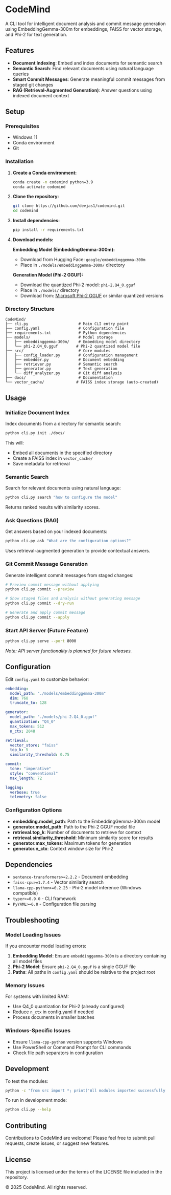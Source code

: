 # CodeMind

A CLI tool for intelligent document analysis and commit message generation using EmbeddingGemma-300m for embeddings, FAISS for vector storage, and Phi-2 for text generation.

## Features

- **Document Indexing**: Embed and index documents for semantic search
- **Semantic Search**: Find relevant documents using natural language queries
- **Smart Commit Messages**: Generate meaningful commit messages from staged git changes
- **RAG (Retrieval-Augmented Generation)**: Answer questions using indexed document context

## Setup

### Prerequisites

- Windows 11
- Conda environment
- Git

### Installation

1. **Create a Conda environment:**

   ```bash
   conda create -n codemind python=3.9
   conda activate codemind
   ```

2. **Clone the repository:**

   ```bash
   git clone https://github.com/devjas1/codemind.git
   cd codemind
   ```

3. **Install dependencies:**

   ```bash
   pip install -r requirements.txt
   ```

4. **Download models:**

   **Embedding Model (EmbeddingGemma-300m):**

   - Download from Hugging Face: `google/embeddinggemma-300m`
   - Place in `./models/embeddinggemma-300m/` directory

   **Generation Model (Phi-2 GGUF):**

   - Download the quantized Phi-2 model: `phi-2.Q4_0.gguf`
   - Place in `./models/` directory
   - Download from: [Microsoft Phi-2 GGUF](https://huggingface.co/microsoft/phi-2-gguf) or similar quantized versions

### Directory Structure

```
CodeMind/
├── cli.py                      # Main CLI entry point
├── config.yaml                 # Configuration file
├── requirements.txt            # Python dependencies
├── models/                     # Model storage
│   ├── embeddinggemma-300m/    # Embedding model directory
│   └── phi-2.Q4_0.gguf        # Phi-2 quantized model file
├── src/                        # Core modules
│   ├── config_loader.py        # Configuration management
│   ├── embedder.py             # Document embedding
│   ├── retriever.py            # Semantic search
│   ├── generator.py            # Text generation
│   └── diff_analyzer.py        # Git diff analysis
├── docs/                       # Documentation
└── vector_cache/              # FAISS index storage (auto-created)
```

## Usage

### Initialize Document Index

Index documents from a directory for semantic search:

```bash
python cli.py init ./docs/
```

This will:

- Embed all documents in the specified directory
- Create a FAISS index in `vector_cache/`
- Save metadata for retrieval

### Semantic Search

Search for relevant documents using natural language:

```bash
python cli.py search "how to configure the model"
```

Returns ranked results with similarity scores.

### Ask Questions (RAG)

Get answers based on your indexed documents:

```bash
python cli.py ask "What are the configuration options?"
```

Uses retrieval-augmented generation to provide contextual answers.

### Git Commit Message Generation

Generate intelligent commit messages from staged changes:

```bash
# Preview commit message without applying
python cli.py commit --preview

# Show staged files and analysis without generating message
python cli.py commit --dry-run

# Generate and apply commit message
python cli.py commit --apply
```

### Start API Server (Future Feature)

```bash
python cli.py serve --port 8000
```

_Note: API server functionality is planned for future releases._

## Configuration

Edit `config.yaml` to customize behavior:

```yaml
embedding:
  model_path: "./models/embeddinggemma-300m"
  dim: 768
  truncate_to: 128

generator:
  model_path: "./models/phi-2.Q4_0.gguf"
  quantization: "Q4_0"
  max_tokens: 512
  n_ctx: 2048

retrieval:
  vector_store: "faiss"
  top_k: 5
  similarity_threshold: 0.75

commit:
  tone: "imperative"
  style: "conventional"
  max_length: 72

logging:
  verbose: true
  telemetry: false
```

### Configuration Options

- **embedding.model_path**: Path to the EmbeddingGemma-300m model
- **generator.model_path**: Path to the Phi-2 GGUF model file
- **retrieval.top_k**: Number of documents to retrieve for context
- **retrieval.similarity_threshold**: Minimum similarity score for results
- **generator.max_tokens**: Maximum tokens for generation
- **generator.n_ctx**: Context window size for Phi-2

## Dependencies

- `sentence-transformers>=2.2.2` - Document embedding
- `faiss-cpu>=1.7.4` - Vector similarity search
- `llama-cpp-python>=0.2.23` - Phi-2 model inference (Windows compatible)
- `typer>=0.9.0` - CLI framework
- `PyYAML>=6.0` - Configuration file parsing

## Troubleshooting

### Model Loading Issues

If you encounter model loading errors:

1. **Embedding Model**: Ensure `embeddinggemma-300m` is a directory containing all model files
2. **Phi-2 Model**: Ensure `phi-2.Q4_0.gguf` is a single GGUF file
3. **Paths**: All paths in `config.yaml` should be relative to the project root

### Memory Issues

For systems with limited RAM:

- Use Q4_0 quantization for Phi-2 (already configured)
- Reduce `n_ctx` in config.yaml if needed
- Process documents in smaller batches

### Windows-Specific Issues

- Ensure `llama-cpp-python` version supports Windows
- Use PowerShell or Command Prompt for CLI commands
- Check file path separators in configuration

## Development

To test the modules:

```bash
python -c "from src import *; print('All modules imported successfully')"
```

To run in development mode:

```bash
python cli.py --help
```

## Contributing

Contributions to CodeMind are welcome! Please feel free to submit pull requests, create issues, or suggest new features.

## License

This project is licensed under the terms of the LICENSE file included in the repository.

© 2025 CodeMind. All rights reserved.
